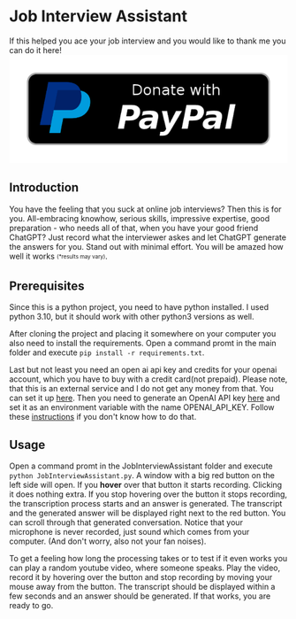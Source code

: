 # Job Interview Assistant
If this helped you ace your job interview and you would like to thank me you can do it here!
[<img src="paypal-donate-button.png">](https://www.paypal.com/donate/?hosted_button_id=MBW7WAP8SSVAN)

## Introduction
You have the feeling that you suck at online job interviews? Then this is for you. All-embracing knowhow, serious skills, impressive expertise, good preparation - who needs all of that, when you have your good friend ChatGPT? Just record what the interviewer askes and let ChatGPT generate the answers for you. Stand out with minimal effort. You will be amazed how well it works <sub><sup>(*results may vary)</sup></sub>.
## Prerequisites
Since this is a python project, you need to have python installed. I used python 3.10, but it should work with other python3 versions as well.

 After cloning the project and placing it somewhere on your computer you also need to install the requirements. Open a command promt in the main folder and execute 
 ```pip install -r requirements.txt```.


Last but not least you need an open ai api key and credits for your openai account, which you have to buy with a credit card(not prepaid). Please note, that this is an external service and I do not get any money from that. You can set it up [here](https://platform.openai.com/account/billing/payment-methods). Then you need to generate an OpenAI API key [here](https://beta.openai.com/account/api-keys) and set it as an environment variable with the name OPENAI_API_KEY. Follow these [instructions](https://help.openai.com/en/articles/5112595-best-practices-for-api-key-safety) if you don't know how to do that.

## Usage
Open a command promt in the JobInterviewAssistant folder and execute ```python JobInterviewAssistant.py```. A window with a big red button on the left side will open. If you **hover** over that button it starts recording. Clicking it does nothing extra. If you stop hovering over the button it stops recording, the transcription process starts and an answer  is generated. The transcript and the generated answer will be displayed right next to the red button. You can scroll through that generated conversation. Notice that your microphone is never recorded, just sound which comes from your computer. (And don't worry, also not your fan noises). 

To get a feeling how long the processing takes or to test if it even works you can play a random youtube video, where someone speaks. Play the video, record it by hovering over the button and stop recording by moving your mouse away from the button. The transcript should be displayed within a few seconds and an answer should be generated. If that works, you are ready to go.